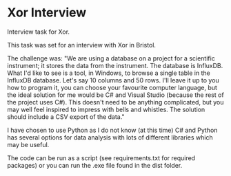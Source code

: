 # Xor Interview
Interview task for Xor.

This task was set for an interview with Xor in Bristol.

The challenge was: "We are using a database on a project for a scientific instrument; it stores the data from the instrument. The database is InfluxDB. What I'd like to see is a tool, in Windows, to browse a single table in the InfluxDB database. Let's say 10 columns and 50 rows. I'll leave it up to you how to program it, you can choose your favourite computer language, but the ideal solution for me would be C# and Visual Studio (because the rest of the project uses C#). This doesn't need to be anything complicated, but you may well feel inspired to impress with bells and whistles. The solution should include a CSV export of the data."

I have chosen to use Python as I do not know (at this time) C# and Python has several options for data analysis with lots of different libraries which may be useful.

The code can be run as a script (see requirements.txt for required packages) or you can run the .exe file found in the dist folder.
